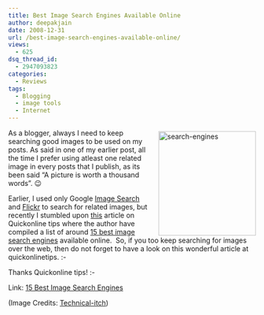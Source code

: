 ```yaml
---
title: Best Image Search Engines Available Online
author: deepakjain
date: 2008-12-31
url: /best-image-search-engines-available-online/
views:
  - 625
dsq_thread_id:
  - 2947093823
categories:
  - Reviews
tags:
  - Blogging
  - image tools
  - Internet
---
```

<img class="wp-image-53029" style="border-right: 0px;border-top: 0px;margin: 5px 0px 0px 10px;border-left: 0px;border-bottom: 0px" height="212" alt="search-engines" src="http://cdn.devilsworkshop.org/files/2008/12/searchengines.gif" width="198" align="right" border="0" /> As a blogger, always I need to keep searching good images to be used on my posts. As said in one of my earlier post, all the time I prefer using atleast one related image in every posts that I publish, as its been said “A picture is worth a thousand words”. 😉 

Earlier, I used only Google <a href="http://images.google.com" onclick="_gaq.push(['_trackEvent', 'outbound-article', 'http://images.google.com', 'Image Search']);" target="_blank">Image Search</a> and <a href="http://www.flickr.com" onclick="_gaq.push(['_trackEvent', 'outbound-article', 'http://www.flickr.com', 'Flickr']);" target="_blank">Flickr</a> to search for related images, but recently I stumbled upon <a href="http://www.quickonlinetips.com/archives/2008/01/find-best-photo-image-search-engines-online" onclick="_gaq.push(['_trackEvent', 'outbound-article', 'http://www.quickonlinetips.com/archives/2008/01/find-best-photo-image-search-engines-online', 'this']);" >this</a> article on Quickonline tips where the author have compiled a list of around <a href="http://www.quickonlinetips.com/archives/2008/01/find-best-photo-image-search-engines-online" onclick="_gaq.push(['_trackEvent', 'outbound-article', 'http://www.quickonlinetips.com/archives/2008/01/find-best-photo-image-search-engines-online', '15 best image search engines']);" >15 best image search engines</a> available online.&#160; So, if you too keep searching for images over the web, then do not forget to have a look on this wonderful article at quickonlinetips. <img src="http://devilsworkshop.org/wp-includes/images/smilies/simple-smile.png" alt=":-)" class="wp-smiley" style="height: 1em; max-height: 1em;" /> 

Thanks Quickonline tips! <img src="http://devilsworkshop.org/wp-includes/images/smilies/simple-smile.png" alt=":-)" class="wp-smiley" style="height: 1em; max-height: 1em;" />

Link: <a href="http://www.quickonlinetips.com/archives/2008/01/find-best-photo-image-search-engines-online" onclick="_gaq.push(['_trackEvent', 'outbound-article', 'http://www.quickonlinetips.com/archives/2008/01/find-best-photo-image-search-engines-online', '15 Best Image Search Engines']);" target="_blank">15 Best Image Search Engines</a>

(Image Credits: <a href="http://technical-itch.co.uk" onclick="_gaq.push(['_trackEvent', 'outbound-article', 'http://technical-itch.co.uk', 'Technical-itch']);" >Technical-itch</a>)
